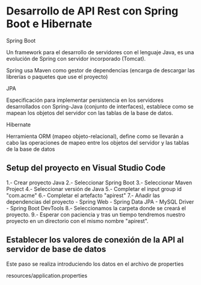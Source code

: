 # Desarrollo de API Rest con Spring Boot e Hibernate

Spring Boot

Un framework para el desarrollo de servidores con el
lenguaje Java, es una evolución de Spring con servidor
incorporado (Tomcat).

Spring usa Maven como gestor de dependencias (encarga de
descargar las librerías o paquetes que use el proyecto)

JPA

Especificación para implementar persistencia en los servidores
desarrollados con Spring-Java (conjunto de interfaces), establece
como se mapean los objetos del servidor con las tablas de 
la base de datos.

Hibernate

Herramienta ORM (mapeo objeto-relacional), define como se llevarán
a cabo las operaciones de mapeo entre los objetos del servidor y las
tablas de la base de datos

## Setup del proyecto en Visual Studio Code

1.- Crear proyecto Java
2.- Seleccionar Spring Boot
3.- Seleccionar Maven Project
4.- Seleccionar versión de Java
5.- Completar el input group id "com.acme"
6.- Completar el artefacto "apirest"
7.- Añadir las dependencias del proyecto
    - Spring Web
    - Spring Data JPA
    - MySQL Driver
    - Spring Boot DevTools
8.- Seleccionamos la carpeta donde se creará el proyecto.
9.- Esperar con paciencia y tras un tiempo tendremos
    nuestro proyecto en un directorio con el mismo nombre "apirest".

## Establecer los valores de conexión de la API al servidor de base de datos

Este paso se realiza introduciendo los datos
en el archivo de properties

resources/application.properties